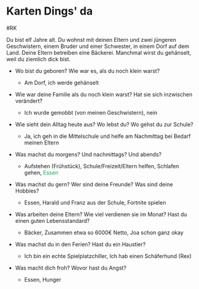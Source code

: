 # Karten Dings' da
#RK 

Du bist elf Jahre alt. Du wohnst mit deinen Eltern und zwei jüngeren Geschwistern, einem Bruder und einer Schwester, in einem Dorf auf dem Land. Deine Eltern betreiben eine Bäckerei. Manchmal wirst du gehänselt, weil du ziemlich dick bist.

- Wo bist du geboren? Wie war es, als du noch klein warst?
	- Am Dorf, ich werde gehänselt

- Wie war deine Familie als du noch klein warst? Hat sie sich inzwischen verändert?
	- Ich wurde gemobbt (von meinen Geschwistern), nein

- Wie sieht dein Alltag heute aus? Wo lebst du? Wo gehst du zur Schule?
	- Ja, ich geh in die Mittelschule und helfe am Nachmittag bei Bedarf meinen Eltern

- Was machst du morgens? Und nachmittags? Und abends?
	- Aufstehen (Frühstück), Schule/Freizeit/Eltern helfen, Schlafen gehen, <span style="color:#00b050">Essen</span>

- Was machst du gern? Wer sind deine Freunde? Was sind deine Hobbies?
	- Essen, Harald und Franz aus der Schule, Fortnite spielen

- Was arbeiten deine Eltern? Wie viel verdienen sie im Monat? Hast du einen guten Lebensstandard?
	- Bäcker, Zusammen etwa so 6000€ Netto, Joa schon ganz okay

- Was machst du in den Ferien? Hast du ein Haustier?
	- Ich bin ein echte Spielplatzchiller, Ich hab einen Schäferhund (Rex)

- Was macht dich froh? Wovor hast du Angst?
	- Essen, Hunger